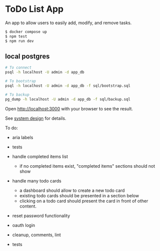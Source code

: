 # ToDo List App

An app to allow users to easily add, modify, and remove tasks.

```bash
$ docker compose up
$ npm test
$ npm run dev
```

## local postgres

```bash
# To connect
psql -h localhost -U admin -d app_db

# To bootstrap
psql -h localhost -U admin -d app_db -f sql/bootstrap.sql

# To backup
pg_dump -h localhost -U admin -d app_db -f sql/backup.sql
```

Open [http://localhost:3000](http://localhost:3000) with your browser to see the result.


See [system design](design.md) for details.

To do:
* aria labels
* tests

* handle completed items list
    * if no completed items exist, "completed items" sections should not show
* handle many todo cards
    * a dashboard should allow to create a new todo card
    * existing todo cards should be presented in a section below
    * clicking on a todo card should present the card in front of other content.
* reset password functionality
* oauth login
* cleanup, comments, lint
* tests